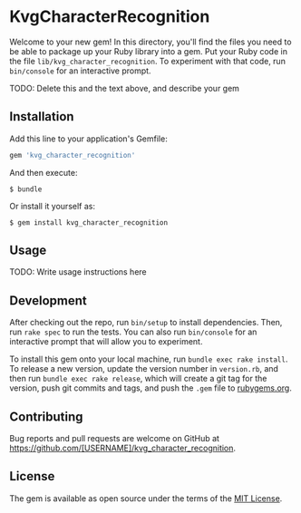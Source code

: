 # KvgCharacterRecognition

Welcome to your new gem! In this directory, you'll find the files you need to be able to package up your Ruby library into a gem. Put your Ruby code in the file `lib/kvg_character_recognition`. To experiment with that code, run `bin/console` for an interactive prompt.

TODO: Delete this and the text above, and describe your gem

## Installation

Add this line to your application's Gemfile:

```ruby
gem 'kvg_character_recognition'
```

And then execute:

    $ bundle

Or install it yourself as:

    $ gem install kvg_character_recognition

## Usage

TODO: Write usage instructions here

## Development

After checking out the repo, run `bin/setup` to install dependencies. Then, run `rake spec` to run the tests. You can also run `bin/console` for an interactive prompt that will allow you to experiment.

To install this gem onto your local machine, run `bundle exec rake install`. To release a new version, update the version number in `version.rb`, and then run `bundle exec rake release`, which will create a git tag for the version, push git commits and tags, and push the `.gem` file to [rubygems.org](https://rubygems.org).

## Contributing

Bug reports and pull requests are welcome on GitHub at https://github.com/[USERNAME]/kvg_character_recognition.


## License

The gem is available as open source under the terms of the [MIT License](http://opensource.org/licenses/MIT).

